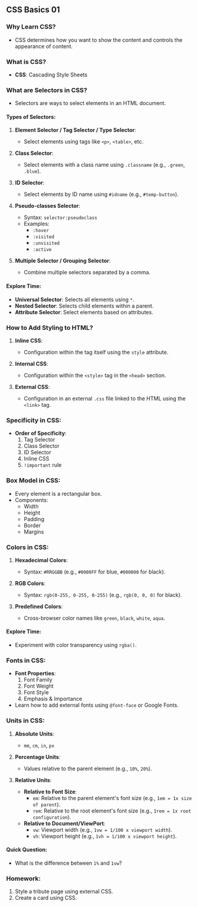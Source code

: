 ## CSS Basics 01

### Why Learn CSS?

- CSS determines how you want to show the content and controls the appearance of content.

### What is CSS?

- **CSS**: Cascading Style Sheets

### What are Selectors in CSS?

- Selectors are ways to select elements in an HTML document.

#### Types of Selectors:

1. **Element Selector / Tag Selector / Type Selector**:

   - Select elements using tags like `<p>`, `<table>`, etc.

2. **Class Selector**:

   - Select elements with a class name using `.classname` (e.g., `.green`, `.blue`).

3. **ID Selector**:

   - Select elements by ID name using `#idname` (e.g., `#temp-button`).

4. **Pseudo-classes Selector**:

   - Syntax: `selector:pseudoclass`
   - Examples:
     - `:hover`
     - `:visited`
     - `:unvisited`
     - `:active`

5. **Multiple Selector / Grouping Selector**:

   - Combine multiple selectors separated by a comma.

#### Explore Time:

- **Universal Selector**: Selects all elements using `*`.
- **Nested Selector**: Selects child elements within a parent.
- **Attribute Selector**: Select elements based on attributes.

### How to Add Styling to HTML?

1. **Inline CSS**:

   - Configuration within the tag itself using the `style` attribute.

2. **Internal CSS**:

   - Configuration within the `<style>` tag in the `<head>` section.

3. **External CSS**:

   - Configuration in an external `.css` file linked to the HTML using the `<link>` tag.

### Specificity in CSS:

- **Order of Specificity**:
  1. Tag Selector
  2. Class Selector
  3. ID Selector
  4. Inline CSS
  5. `!important` rule

### Box Model in CSS:

- Every element is a rectangular box.
- Components:
  - Width
  - Height
  - Padding
  - Border
  - Margins

### Colors in CSS:

1. **Hexadecimal Colors**:

   - Syntax: `#RRGGBB` (e.g., `#0000FF` for blue, `#000000` for black).

2. **RGB Colors**:

   - Syntax: `rgb(0-255, 0-255, 0-255)` (e.g., `rgb(0, 0, 0)` for black).

3. **Predefined Colors**:

   - Cross-browser color names like `green`, `black`, `white`, `aqua`.

#### Explore Time:

- Experiment with color transparency using `rgba()`.

### Fonts in CSS:

- **Font Properties**:
  1. Font Family
  2. Font Weight
  3. Font Style
  4. Emphasis & Importance
- Learn how to add external fonts using `@font-face` or Google Fonts.

### Units in CSS:

1. **Absolute Units**:

   - `mm`, `cm`, `in`, `px`

2. **Percentage Units**:

   - Values relative to the parent element (e.g., `10%`, `20%`).

3. **Relative Units**:

   - **Relative to Font Size**:
     - `em`: Relative to the parent element's font size (e.g., `1em = 1x size of parent`).
     - `rem`: Relative to the root element's font size (e.g., `1rem = 1x root configuration`).
   - **Relative to Document/ViewPort**:
     - `vw`: Viewport width (e.g., `1vw = 1/100 x viewport width`).
     - `vh`: Viewport height (e.g., `1vh = 1/100 x viewport height`).

#### Quick Question:

- What is the difference between `1%` and `1vw`?

### Homework:

1. Style a tribute page using external CSS.
2. Create a card using CSS.

